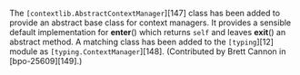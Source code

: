 The `[contextlib.AbstractContextManager`][147] class has been added to provide an abstract base class for context managers. It provides a sensible default implementation for __enter__() which returns `self` and leaves __exit__() an abstract method. A matching class has been added to the `[typing`][12] module as `[typing.ContextManager`][148]. (Contributed by Brett Cannon in [bpo-25609][149].)
